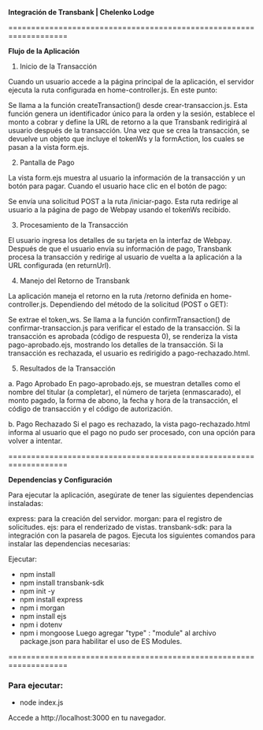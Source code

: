 **Integración de Transbank | Chelenko Lodge**

===================================================================

**Flujo de la Aplicación**

1. Inicio de la Transacción

Cuando un usuario accede a la página principal de la aplicación, el servidor ejecuta la ruta configurada en home-controller.js. En este punto:

Se llama a la función createTransaction() desde crear-transaccion.js.
Esta función genera un identificador único para la orden y la sesión, establece el monto a cobrar y define la URL de retorno a la que Transbank redirigirá al usuario después de la transacción.
Una vez que se crea la transacción, se devuelve un objeto que incluye el tokenWs y la formAction, los cuales se pasan a la vista form.ejs.

2. Pantalla de Pago

La vista form.ejs muestra al usuario la información de la transacción y un botón para pagar. Cuando el usuario hace clic en el botón de pago:

Se envía una solicitud POST a la ruta /iniciar-pago.
Esta ruta redirige al usuario a la página de pago de Webpay usando el tokenWs recibido.

3. Procesamiento de la Transacción

El usuario ingresa los detalles de su tarjeta en la interfaz de Webpay. Después de que el usuario envía su información de pago, Transbank procesa la transacción y redirige al usuario de vuelta a la aplicación a la URL configurada (en returnUrl).

4. Manejo del Retorno de Transbank

La aplicación maneja el retorno en la ruta /retorno definida en home-controller.js. Dependiendo del método de la solicitud (POST o GET):

Se extrae el token_ws.
Se llama a la función confirmTransaction() de confirmar-transaccion.js para verificar el estado de la transacción.
Si la transacción es aprobada (código de respuesta 0), se renderiza la vista pago-aprobado.ejs, mostrando los detalles de la transacción.
Si la transacción es rechazada, el usuario es redirigido a pago-rechazado.html.

5. Resultados de la Transacción

a. Pago Aprobado
En pago-aprobado.ejs, se muestran detalles como el nombre del titular (a completar), el número de tarjeta (enmascarado), el monto pagado, la forma de abono, la fecha y hora de la transacción, el código de transacción y el código de autorización.

b. Pago Rechazado
Si el pago es rechazado, la vista pago-rechazado.html informa al usuario que el pago no pudo ser procesado, con una opción para volver a intentar.

===================================================================

**Dependencias y Configuración**

Para ejecutar la aplicación, asegúrate de tener las siguientes dependencias instaladas:

express: para la creación del servidor.
morgan: para el registro de solicitudes.
ejs: para el renderizado de vistas.
transbank-sdk: para la integración con la pasarela de pagos.
Ejecuta los siguientes comandos para instalar las dependencias necesarias:

Ejecutar:

- npm install
- npm install transbank-sdk 
- npm init -y
- npm install express
- npm i morgan
- npm install ejs
- npm i dotenv 
- npm i mongoose
Luego agregar  "type" : "module" al archivo package.json para habilitar el uso de ES Modules.

===================================================================

### Para ejecutar:

- node index.js

Accede a http://localhost:3000 en tu navegador.